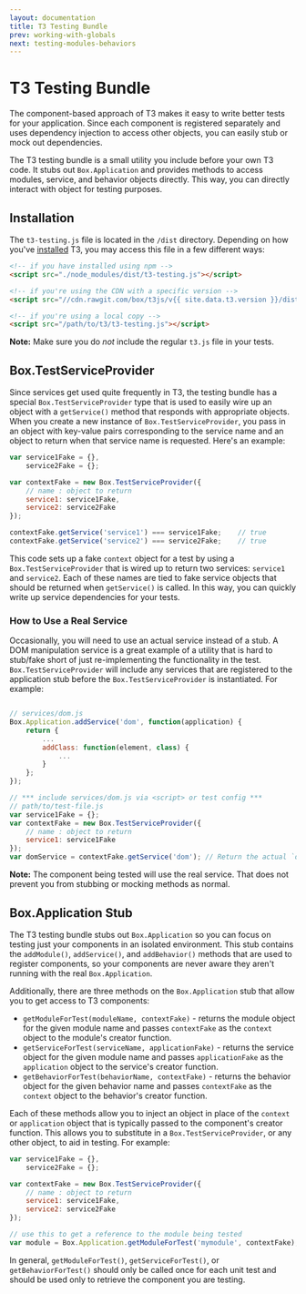 ```yaml
---
layout: documentation
title: T3 Testing Bundle
prev: working-with-globals
next: testing-modules-behaviors
---
```


# T3 Testing Bundle

The component-based approach of T3 makes it easy to write better tests for your application. Since each component is registered separately and uses dependency injection to access other objects, you can easily stub or mock out dependencies.

The T3 testing bundle is a small utility you include before your own T3 code. It stubs out `Box.Application` and provides methods to access modules, service, and behavior objects directly. This way, you can directly interact with object for testing purposes.

## Installation

The `t3-testing.js` file is located in the `/dist` directory. Depending on how you've [installed](../installation) T3, you may access this file in a few different ways:

```html
<!-- if you have installed using npm -->
<script src="./node_modules/dist/t3-testing.js"></script>

<!-- if you're using the CDN with a specific version -->
<script src="//cdn.rawgit.com/box/t3js/v{{ site.data.t3.version }}/dist/t3-testing.js"></script>

<!-- if you're using a local copy -->
<script src="/path/to/t3/t3-testing.js"></script>
```

**Note:** Make sure you do *not* include the regular `t3.js` file in your tests.

## Box.TestServiceProvider

Since services get used quite frequently in T3, the testing bundle has a special `Box.TestServiceProvider` type that is used to easily wire up an object with a `getService()` method that responds with appropriate objects. When you create a new instance of `Box.TestServiceProvider`, you pass in an object with key-value pairs corresponding to the service name and an object to return when that service name is requested. Here's an example:

```js
var service1Fake = {},
    service2Fake = {};

var contextFake = new Box.TestServiceProvider({
    // name : object to return
    service1: service1Fake,
    service2: service2Fake
});

contextFake.getService('service1') === service1Fake;    // true
contextFake.getService('service2') === service2Fake;    // true
```

This code sets up a fake `context` object for a test by using a `Box.TestServiceProvider` that is wired up to return two services: `service1` and `service2`. Each of these names are tied to fake service objects that should be returned when `getService()` is called. In this way, you can quickly write up service dependencies for your tests.

### How to Use a Real Service

Occasionally, you will need to use an actual service instead of a stub. A DOM manipulation service is a great example of a utility that is hard to stub/fake short of just re-implementing the functionality in the test. `Box.TestServiceProvider` will include any services that are registered to the application stub before the `Box.TestServiceProvider` is instantiated. For example:

```js

// services/dom.js
Box.Application.addService('dom', function(application) {
    return {
        ...
        addClass: function(element, class) {
            ...
        }
    };
});
```

```js
// *** include services/dom.js via <script> or test config ***
// path/to/test-file.js
var service1Fake = {};
var contextFake = new Box.TestServiceProvider({
    // name : object to return
    service1: service1Fake
});
var domService = contextFake.getService('dom'); // Return the actual `dom` service.
```

**Note:** The component being tested will use the real service. That does not prevent you from stubbing or mocking methods as normal.

## Box.Application Stub

The T3 testing bundle stubs out `Box.Application` so you can focus on testing just your components in an isolated environment. This stub contains the `addModule()`, `addService()`, and `addBehavior()` methods that are used to register components, so your components are never aware they aren't running with the real `Box.Application`.

Additionally, there are three methods on the `Box.Application` stub that allow you to get access to T3 components:

* `getModuleForTest(moduleName, contextFake)` - returns the module object for the given module name and passes `contextFake` as the `context` object to the module's creator function.
* `getServiceForTest(serviceName, applicationFake)` - returns the service object for the given module name and passes `applicationFake` as the `application` object to the service's creator function.
* `getBehaviorForTest(behaviorName, contextFake)` - returns the behavior object for the given behavior name and passes `contextFake` as the `context` object to the behavior's creator function.

Each of these methods allow you to inject an object in place of the `context` or `application` object that is typically passed to the component's creator function. This allows you to substitute in a `Box.TestServiceProvider`, or any other object, to aid in testing. For example:

```js
var service1Fake = {},
    service2Fake = {};

var contextFake = new Box.TestServiceProvider({
    // name : object to return
    service1: service1Fake,
    service2: service2Fake
});

// use this to get a reference to the module being tested
var module = Box.Application.getModuleForTest('mymodule', contextFake);
```

In general, `getModuleForTest()`, `getServiceForTest()`, or `getBehaviorForTest()` should only be called once for each unit test and should be used only to retrieve the component you are testing.
